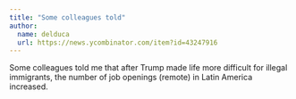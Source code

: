 ```yaml
---
title: "Some colleagues told"
author:
  name: delduca
  url: https://news.ycombinator.com/item?id=43247916
---
```

Some colleagues told me that after Trump made life more difficult for illegal immigrants, the number of job openings (remote) in Latin America increased.
<JobApplication />
